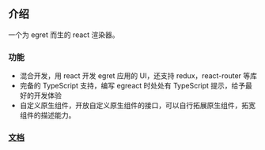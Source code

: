 ## 介绍

一个为 egret 而生的 react 渲染器。

### 功能
- 混合开发，用 react 开发 egret 应用的 UI，还支持 redux，react-router 等库
- 完备的 TypeScript 支持，编写 egreact 时处处有 TypeScript 提示，给予最好的开发体验
- 自定义原生组件，开放自定义原生组件的接口，可以自行拓展原生组件，拓宽组件的描述能力。

### [文档](https://xingxinglieo.github.io/egreact-docs)